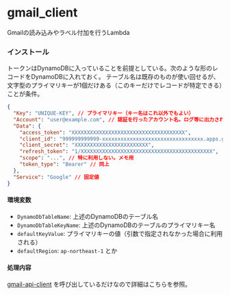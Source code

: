 gmail_client
===============

Gmailの読み込みやラベル付加を行うLambda

### インストール
トークンはDynamoDBに入っていることを前提としている。次のような形のレコードをDynamoDBに入れておく。
テーブル名は既存のものが使い回せるが、文字型のプライマリキーが1個だけある（このキーだけでレコードが特定できる）ことが条件。

```json
{
  "Key": "UNIQUE-KEY", // プライマリキー（キー名はこれ以外でもよい）
  "Account": "user@example.com", // 認証を行ったアカウント名。ログ等に出力される
  "Data": {
    "access_token": "XXXXXXXXXXXXXXXXXXXXXXXXXXXXXXXXXXXXX",
    "client_id": "999999999999-xxxxxxxxxxxxxxxxxxxxxxxxxxxxxxxxx.apps.googleusercontent.com",
    "client_secret": "XXXXXXXXXXXXXXXXXXXXXXXX",
    "refresh_token": "1/XXXXXXXXXXXXXXXXXXXXXXXXXXXXXXXXXXXXXXXXXXX",
    "scope": "...", // 特に利用しない。メモ用
    "token_type": "Bearer" // 同上
  },
  "Service": "Google" // 固定値
}
```

#### 環境変数
* `DynamoDbTableName`: 上述のDynamoDBのテーブル名
* `DynamoDbTableKeyName`: 上述のDynamoDBのテーブルのプライマリキー名
* `defaultKeyValue`: プライマリキーの値（引数で指定されなかった場合に利用される）
* `defaultRegion`: `ap-northeast-1` とか

#### 処理内容
[gmail-api-client](https://github.com/sanwasystem/gmail-api-client) を呼び出しているだけなので詳細はこちらを参照。
